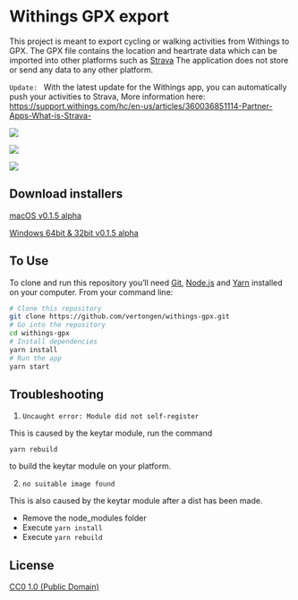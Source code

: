 # Withings GPX export

This project is meant to export cycling or walking activities from Withings to GPX. The GPX file contains the location and heartrate data which can be imported into other platforms such as [Strava](https://www.strava.com/) The application does not store or send any data to any other platform.

```Update: ```
With the latest update for the Withings app, you can automatically push your activities to Strava,
More information here: [https://support.withings.com/hc/en-us/articles/360036851114-Partner-Apps-What-is-Strava-
](https://support.withings.com/hc/en-us/articles/360036851114-Partner-Apps-What-is-Strava-)

![](build/Screenshot_2019-08-16_at_23-c4ba1476-6bd2-4ba6-b582-e007e8490967.55.13.png)

![](build/Screenshot_2019-08-16_at_23-650b7a6a-6b77-4acf-ad8e-3811f81d85e2.55.32.png)

![](build/Screenshot_2019-08-16_at_23-f3e9b9d2-1bb0-4dd4-8b72-8d35ddb8cfc1.55.43.png)

## Download installers

[macOS v0.1.5 alpha](https://github.com/vertongen/withings-gpx/releases/download/v0.1.5-alpha/Withings.gpx.export-0.1.5.dmg) 

[Windows 64bit & 32bit v0.1.5 alpha](https://github.com/vertongen/withings-gpx/releases/download/v0.1.5-alpha/Withings.gpx.export.Setup.0.1.5.exe)

## To Use

To clone and run this repository you’ll need [Git](https://git-scm.com/), [Node.js](https://nodejs.org/en/download/) and [Yarn](https://yarnpkg.com/lang/en/) installed on your computer. From your command line:

```bash
# Clone this repository
git clone https://github.com/vertongen/withings-gpx.git
# Go into the repository
cd withings-gpx
# Install dependencies
yarn install
# Run the app
yarn start
```
## Troubleshooting

1. `Uncaught error: Module did not self-register`

This is caused by the keytar module, run the command 

`yarn rebuild` 

to build the keytar module on your platform.


2. `no suitable image found`

This is also caused by the keytar module after a dist has been made. 

- Remove the node_modules folder
- Execute `yarn install`
- Execute `yarn rebuild`

## License

[CC0 1.0 (Public Domain)](license.md)

